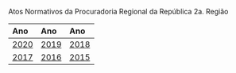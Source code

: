 Atos Normativos da Procuradoria Regional da República 2a. Região

|Ano                       |Ano                          |Ano                          |
|:---                      |:---                         |:---                         |
|[2020](2020/2020.md)      |[2019](2019/2019.md)         |[2018](2018/2018.md)         |
|[2017](2017/2017.md)      |[2016](2016/2016.md)         |[2015](2015/2015.md)         |
